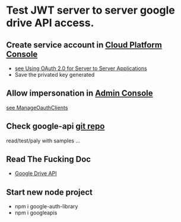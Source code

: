 # Test JWT server to server google drive API access.


## Create service account in [Cloud Platform Console](https://console.cloud.google.com)
- [see Using OAuth 2.0 for Server to Server Applications](https://developers.google.com/identity/protocols/OAuth2ServiceAccount)
- Save the privated key generated

 

## Allow impersonation in [Admin Console](https://admin.google.com)
[see ManageOauthClients](https://admin.google.com/rmxgcp.com/AdminHome?chromeless=1#OGX:ManageOauthClients)


## Check google-api [git repo](https://github.com/google/google-api-nodejs-client)
read/test/paly with samples ...

## Read The Fucking Doc
- [Google Drive API](https://developers.google.com/drive/v3/reference/)

## Start new node project
- npm i google-auth-library
- npm i googleapis


